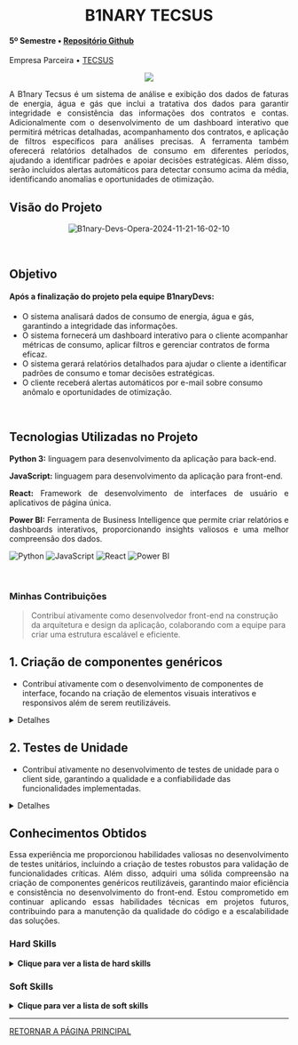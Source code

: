 <div class="semestre4">

<div align=center>
<h1>B1NARY TECSUS</h1>
</div>

<h4> 5º Semestre • <a href="https://github.com/B1nary-Devs/Tecsus">Repositório Github</a></h4>
<p align="justify"> Empresa Parceira • <a href="https://jaia.software/blog/">TECSUS</a></p>

<p align="center"><img src="https://github.com/user-attachments/assets/caf66ca0-9d6c-4d57-a555-887bdf05cdb2" widht="20%"></img>

<p align="justify"> A B1nary Tecsus é um sistema de análise e exibição dos dados de faturas de energia, água e gás que inclui a tratativa dos dados para garantir integridade e consistência das informações dos contratos e contas. Adicionalmente com o desenvolvimento de um dashboard interativo que permitirá métricas detalhadas, acompanhamento dos contratos, e aplicação de filtros específicos para análises precisas. A ferramenta também oferecerá relatórios detalhados de consumo em diferentes períodos, ajudando a identificar padrões e apoiar decisões estratégicas. Além disso, serão incluídos alertas automáticos para detectar consumo acima da média, identificando anomalias e oportunidades de otimização.</p></p>

<h2> <a name="Objetivo">Visão do Projeto</a> </h2>

<div align=center>
  
![B1nary-Devs-Opera-2024-11-21-16-02-10](https://github.com/user-attachments/assets/aa3a7e4e-cacb-47bd-b7ac-cccfd32cb020)

</div>

<br>

<h2> <a name="Objetivo">Objetivo</a> </h2>

#### Após a finalização do projeto pela equipe B1naryDevs:
* O sistema analisará dados de consumo de energia, água e gás, garantindo a integridade das informações.
* O sistema fornecerá um dashboard interativo para o cliente acompanhar métricas de consumo, aplicar filtros e gerenciar contratos de forma eficaz.
* O sistema gerará relatórios detalhados para ajudar o cliente a identificar padrões de consumo e tomar decisões estratégicas.
* O cliente receberá alertas automáticos por e-mail sobre consumo anômalo e oportunidades de otimização.
  
<br>

<h2>Tecnologias Utilizadas no Projeto</h2>

<p align="justify"> <strong>Python 3:</strong> linguagem para desenvolvimento da aplicação para back-end.</p>
<p align="justify"> <strong>JavaScript:</strong> linguagem para desenvolvimento da aplicação para front-end.</p>
<p align="justify"> <strong>React:</strong> Framework de desenvolvimento de interfaces de usuário e aplicativos de página única.</p>
<p align="justify"> <strong>Power BI:</strong> Ferramenta de Business Intelligence que permite criar relatórios e dashboards interativos, proporcionando insights valiosos e uma melhor compreensão dos dados.</p>

![Python](https://img.shields.io/badge/python-%233776AB.svg?style=for-the-badge&logo=python&logoColor=white)
![JavaScript](https://img.shields.io/badge/javascript-%23F7DF1E.svg?style=for-the-badge&logo=javascript&logoColor=black)
![React](https://img.shields.io/badge/react-%2361DAFB.svg?style=for-the-badge&logo=react&logoColor=black)
![Power BI](https://img.shields.io/badge/powerbi-%23F2C811.svg?style=for-the-badge&logo=powerbi&logoColor=black)

  
<br>
  
<h3>Minhas Contribuições</h3>

 > Contribuí ativamente como desenvolvedor front-end na construção da arquitetura e design da aplicação, colaborando com a equipe para criar uma estrutura escalável e eficiente.

## 1. **Criação de componentes genéricos**
   - Contribuí ativamente com o desenvolvimento de componentes de interface, focando na criação de elementos visuais interativos e responsivos além de serem reutilizáveis.

<details>
  <summary>Detalhes</summary>

  ~~~~javascript
# Criação do componente Title que recebe um texto e um elemento HTML filho

import './title.css'

export default function Title({children, name}){
    return(
        <div className='title' data-testid="title">
            {children}
            <span>{name}</span>
        </div>
    )   
}
~~~~
  
</details>

## 2. **Testes de Unidade**
   - Contribuí ativamente no desenvolvimento de testes de unidade para o client side, garantindo a qualidade e a confiabilidade das funcionalidades implementadas.

<details>
  <summary>Detalhes</summary>

~~~~javascript
// SUITE A SEGUIR IRÁ PERCORRER A COLEÇÃO DE TESTES UNITÁRIOS PERTENCENTES A PÁGINA DE AUTENTICAÇÃO
describe('SUITE DE TESTES DA FUNCAO LOGIN', () => {

    beforeEach(() => {
        render(<Router><Login /></Router>);
    });

    it('isNull_fieldsNull_Expect_toastErrorFieldsNull', () => {

        // CAPTURANDO O BOTÃO
        const buttonLogin = screen.getByTestId('buttonLogin');

        // DISPARANDO A FUNÇÃO CLICK
        fireEvent.click(buttonLogin);

        // RETORNANDO TOAST COM MESSAGEM DE ALERTA
        expect(toast.error).toHaveBeenCalledWith('Preencha os campos vazios!');

    });
}
~~~~

</details>

<h2>Conhecimentos Obtidos</h2>
<p align="justify">Essa experiência me proporcionou habilidades valiosas no desenvolvimento de testes unitários, incluindo a criação de testes robustos para validação de funcionalidades críticas. Além disso, adquiri uma sólida compreensão na criação de componentes genéricos reutilizáveis, garantindo maior eficiência e consistência no desenvolvimento do front-end. Estou comprometido em continuar aplicando essas habilidades técnicas em projetos futuros, contribuindo para a manutenção da qualidade do código e a escalabilidade das soluções.</p>
<h3>Hard Skills </h3>
<details>
  <summary><b>Clique para ver a lista de hard skills</b></summary>
  <br>
  <table align="center">
    <tr>
      <th width="300px">Tecnologia/Metodologia</th>
      <th width="300px">Classificação</th>
    </tr>
    <tr>
      <td>JavaScript</td>
      <td>Sei fazer com Ajuda</td>
    </tr>
    <tr>
      <td>React</td>
      <td>Sei fazer com Ajuda</td>
    </tr>
  </table>
</details>
<h3>Soft Skills </h3>
<details>
<summary><b>Clique para ver a lista de soft skills</b></summary>
  <br>
<table align="center" border="1" cellspacing="0" cellpadding="8">
    <tr>
      <th width="300px" style="background-color: #dce6f1;">Habilidade</th>
      <th width="300px" style="background-color: #dce6f1;">Descrição</th>
    </tr>
    <tr>
      <td style="background-color: #f2f2f2;">Gestão de Tempo</td>
      <td>Durante os projetos, precisei gerenciar e priorizar tarefas de forma eficaz para cumprir prazos e garantir a produtividade da equipe.</td>
    </tr>
    <tr>
      <td style="background-color: #f2f2f2;">Resolução de Problemas</td>
      <td>Fui desafiado a resolver problemas técnicos e operacionais de maneira criativa, buscando sempre a melhor solução para o andamento do projeto.</td>
    </tr>
    <tr>
      <td style="background-color: #f2f2f2;">Trabalho em Equipe</td>
      <td>Colaborei ativamente com a equipe, garantindo comunicação aberta e eficiente para alcançar os objetivos comuns.</td>
    </tr>
    <tr>
      <td style="background-color: #f2f2f2;">Aprendizagem Contínua</td>
      <td>Estive sempre disposto a aprender novas tecnologias e aprimorar minhas habilidades para me adaptar às demandas do projeto.</td>
    </tr>
</table>

</details>

-------------------
[RETORNAR A PÁGINA PRINCIPAL](https://github.com/WallaceHS20/PORTFOLIO_FATEC)
